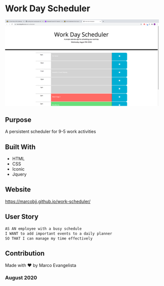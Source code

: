# Work Day Scheduler

![Screenshot 1](/assets/images/screenshot.png?raw=true) 

## Purpose
A persistent scheduler for 9-5 work activities

## Built With
* HTML
* CSS
* Iconic
* Jquery

## Website
https://marcobjj.github.io/work-scheduler/

## User Story

```
AS AN employee with a busy schedule
I WANT to add important events to a daily planner
SO THAT I can manage my time effectively
```

## Contribution
Made with ❤️ by Marco Evangelista

### August 2020 
